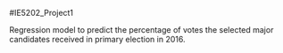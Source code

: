 #IE5202_Project1

Regression model to predict the percentage of votes the selected major candidates received in primary election in 2016.
